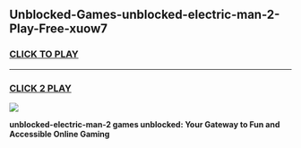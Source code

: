 
## Unblocked-Games-unblocked-electric-man-2-Play-Free-xuow7
<h3>
<a href="https://premium76.site?title=unblocked-electric-man-2&ref=19M">CLICK TO PLAY</a></h3>
<hr>

<h3>
<a href="https://premium76.site?title=unblocked-electric-man-2&ref=19M">CLICK 2 PLAY</a>
  
</h3>

<a href="https://premium76.site?title=unblocked-electric-man-2&ref=19M"><img src="https://clearcache.store/games.png"></a>


**unblocked-electric-man-2 games unblocked: Your Gateway to Fun and Accessible Online Gaming**
